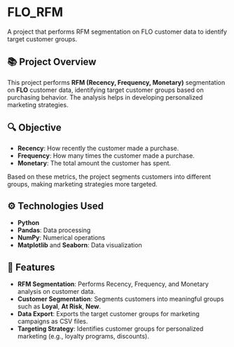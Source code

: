# FLO_RFM
A project that performs RFM segmentation on FLO customer data to identify target customer groups.

## 📚 Project Overview
This project performs **RFM (Recency, Frequency, Monetary)** segmentation on **FLO** customer data, identifying target customer groups based on purchasing behavior. The analysis helps in developing personalized marketing strategies.

## 🔍 Objective
- **Recency**: How recently the customer made a purchase.
- **Frequency**: How many times the customer made a purchase.
- **Monetary**: The total amount the customer has spent.

Based on these metrics, the project segments customers into different groups, making marketing strategies more targeted.

## ⚙️ Technologies Used
- **Python**
- **Pandas**: Data processing
- **NumPy**: Numerical operations
- **Matplotlib** and **Seaborn**: Data visualization

## 🚀 Features
- **RFM Segmentation**: Performs Recency, Frequency, and Monetary analysis on customer data.
- **Customer Segmentation**: Segments customers into meaningful groups such as **Loyal**, **At Risk**, **New**.
- **Data Export**: Exports the target customer groups for marketing campaigns as CSV files.
- **Targeting Strategy**: Identifies customer groups for personalized marketing (e.g., loyalty programs, discounts).



